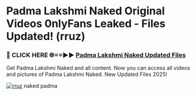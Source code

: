 # Padma Lakshmi Naked Original Videos 0nlyFans Leaked - Files Updated! (rruz)

<h3>🔴 CLICK HERE 🌐==►► <a href="https://tinyurl.com/yckcrads" rel="nofollow">Padma Lakshmi Naked Updated Files</a></h3>

Get Padma Lakshmi Naked and all content. Now you can access all videos and pictures of Padma Lakshmi Naked. New Updated Files 2025!

[![rruz](https://i.imgur.com/hpKpOFt.gif)](https://tinyurl.com/yckcrads)
naked padma